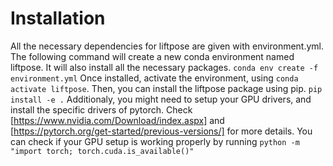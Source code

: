# Installation
All the necessary dependencies for liftpose are given with environment.yml. The following command will create a new conda environment named liftpose. It will also install all the necessary packages.
```conda env create -f environment.yml```
Once installed, activate the environment, using
```conda activate liftpose```.
Then, you can install the liftpose package using pip.
```pip install -e .```
Additionaly, you might need to setup your GPU drivers, and install the specific drivers of pytorch. Check [https://www.nvidia.com/Download/index.aspx] and [https://pytorch.org/get-started/previous-versions/] for more details. 
You can check if your GPU setup is working properly by running  ```python -m "import torch; torch.cuda.is_available()"``` 

